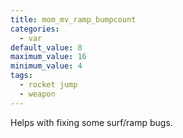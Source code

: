 ```yaml
---
title: mom_mv_ramp_bumpcount
categories:
  - var
default_value: 8
maximum_value: 16
minimum_value: 4
tags:
  - rocket jump
  - weapon
---
```


Helps with fixing some surf/ramp bugs.
